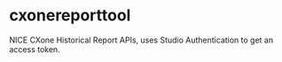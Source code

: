 # cxonereporttool

NICE CXone Historical Report APIs, uses Studio Authentication to get an access token.
